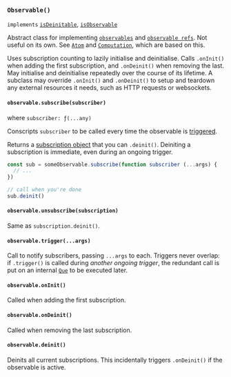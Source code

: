 ### `Observable()`

`implements` [`isDeinitable`](#-isdeinitable-value-), [`isObservable`](#-isobservable-value-)

Abstract class for implementing [`observables`](#-isobservable-value-) and
[`observable refs`](#-isobservableref-value-). Not useful on its own.
See [`Atom`](#-atom-value-) and [`Computation`](#-computation-def-equal-), which are based
on this.

Uses subscription counting to lazily initialise and deinitialise. Calls
`.onInit()` when adding the first subscription, and `.onDeinit()` when removing
the last. May initialise and deinitialise repeatedly over the course of its
lifetime. A subclass may override `.onInit()` and `.onDeinit()` to setup and
teardown any external resources it needs, such as HTTP requests or websockets.

#### `observable.subscribe(subscriber)`

where `subscriber: ƒ(...any)`

Conscripts `subscriber` to be called every time the observable is
[triggered](#-observable-trigger-args-).

Returns a [subscription object](#-issubscription-value-) that you can
`.deinit()`. Deiniting a subscription is immediate, even during an ongoing
trigger.

```js
const sub = someObservable.subscribe(function subscriber (...args) {
  // ...
})

// call when you're done
sub.deinit()
```

#### `observable.unsubscribe(subscription)`

Same as `subscription.deinit()`.

#### `observable.trigger(...args)`

Call to notify subscribers, passing `...args` to each. Triggers never overlap:
if `.trigger()` is called during _another ongoing trigger_, the redundant call
is put on an internal [`Que`](#-que-deque-) to be executed later.

#### `observable.onInit()`

Called when adding the first subscription.

#### `observable.onDeinit()`

Called when removing the last subscription.

#### `observable.deinit()`

Deinits all current subscriptions. This incidentally triggers `.onDeinit()` if
the observable is active.

